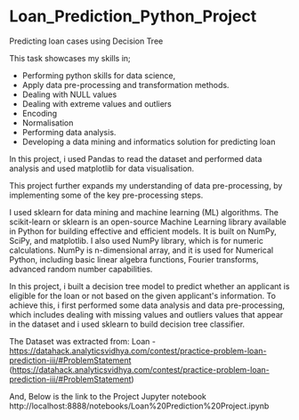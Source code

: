 # Loan_Prediction_Python_Project
Predicting loan cases using Decision Tree

This task showcases my skills in; 

- Performing python skills for data science,
- Apply data pre-processing and transformation methods.
- Dealing with NULL values
- Dealing with extreme values and outliers
- Encoding
- Normalisation
- Performing data analysis.
- Developing a data mining and informatics solution for predicting loan

In this project, i used Pandas to read the dataset and performed data analysis and used matplotlib for data visualisation. 

This project further expands my understanding of data pre-processing, by implementing some of the key pre-processing steps. 

I used sklearn for data mining and machine learning (ML) algorithms. The scikit-learn or sklearn is an open-source Machine Learning library available in Python for building effective and efficient models. It is built on NumPy, SciPy, and matplotlib. I also used NumPy library, which is for numeric calculations. NumPy is n-dimensional array, and it is used for Numerical Python, including basic linear algebra functions, Fourier transforms, advanced random number capabilities.

In this project, i built a decision tree model to predict whether an applicant is eligible for the loan or not based on the given applicant's information. To achieve this, i first performed some data analysis and data pre-processing, which includes dealing with missing values and outliers values that appear in the dataset and i used sklearn to build decision tree classifier.

The Dataset was extracted from:
Loan - https://datahack.analyticsvidhya.com/contest/practice-problem-loan-prediction-iii/#ProblemStatement
(https://datahack.analyticsvidhya.com/contest/practice-problem-loan-prediction-iii/#ProblemStatement)

And, Below is the link to the Project Jupyter notebook
http://localhost:8888/notebooks/Loan%20Prediction%20Project.ipynb
